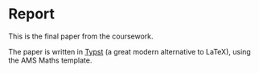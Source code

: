 # Report
This is the final paper from the coursework.

The paper is written in [Typst](https://typst.app) (a great modern alternative to LaTeX), using the AMS Maths template.